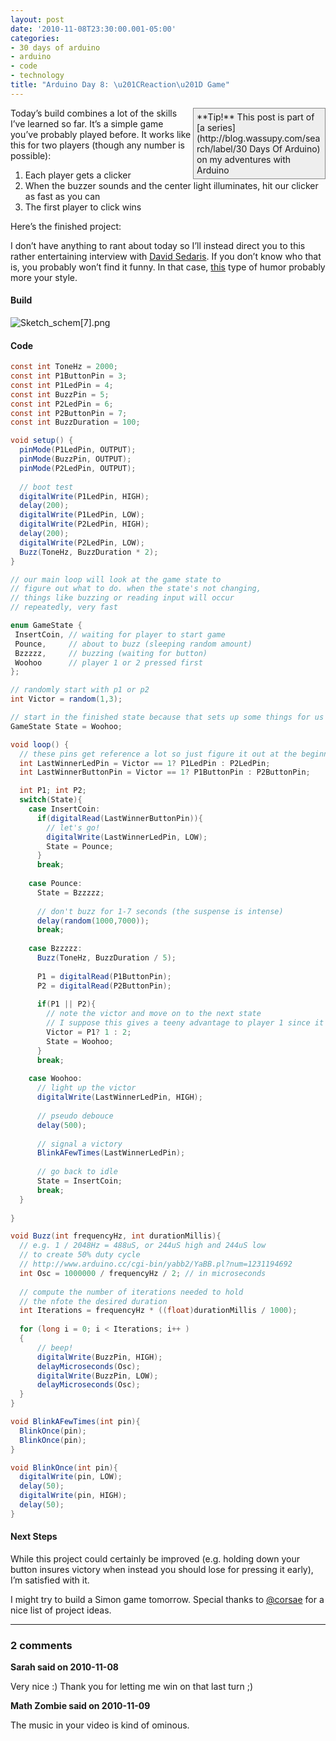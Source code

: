 ```yaml
---
layout: post
date: '2010-11-08T23:30:00.001-05:00'
categories:
- 30 days of arduino
- arduino
- code
- technology
title: "Arduino Day 8: \u201CReaction\u201D Game"
---
```


<div style="border-top: #888 1px solid; border-right: #888 1px solid; border-bottom: #888 1px solid; float: right; padding-bottom: 5px; padding-top: 5px; padding-left: 5px; margin: 0px auto; border-left: #888 1px solid; padding-right: 5px; width: 200px; background-color: #eee;">**Tip!** This post is part of [a series](http://blog.wassupy.com/search/label/30 Days Of Arduino) on my adventures with Arduino</div>

Today’s build combines a lot of the skills I’ve learned so far. It’s a simple game you’ve probably played before. It works like this for two players (though any number is possible): 

1. Each player gets a clicker
2. When the buzzer sounds and the center light illuminates, hit our clicker as fast as you can
3. The first player to click wins

Here’s the finished project: 



I don’t have anything to rant about today so I’ll instead direct you to this rather entertaining interview with [David Sedaris](http://www.thedailyshow.com/watch/thu-november-4-2010/david-sedaris"). If you don’t know who that is, you probably won’t find it funny. In that case, [this](http://www.collegehumor.com/videos/playlist:prankwar") type of humor probably more your style.  <h4>Build</h4>

![Sketch_schem[7].png](/assets/2010/Sketch_schem[7].png) <h4>Code</h4>
```cs
const int ToneHz = 2000;
const int P1ButtonPin = 3;
const int P1LedPin = 4;
const int BuzzPin = 5;
const int P2LedPin = 6;
const int P2ButtonPin = 7;
const int BuzzDuration = 100; 

void setup() {
  pinMode(P1LedPin, OUTPUT);
  pinMode(BuzzPin, OUTPUT);
  pinMode(P2LedPin, OUTPUT);
  
  // boot test
  digitalWrite(P1LedPin, HIGH);
  delay(200);
  digitalWrite(P1LedPin, LOW);
  digitalWrite(P2LedPin, HIGH);
  delay(200);
  digitalWrite(P2LedPin, LOW);
  Buzz(ToneHz, BuzzDuration * 2);
}

// our main loop will look at the game state to 
// figure out what to do. when the state's not changing,
// things like buzzing or reading input will occur
// repeatedly, very fast

enum GameState {
 InsertCoin, // waiting for player to start game
 Pounce,     // about to buzz (sleeping random amount)
 Bzzzzz,     // buzzing (waiting for button)
 Woohoo      // player 1 or 2 pressed first
};

// randomly start with p1 or p2
int Victor = random(1,3);

// start in the finished state because that sets up some things for us
GameState State = Woohoo;

void loop() {
  // these pins get reference a lot so just figure it out at the beginning
  int LastWinnerLedPin = Victor == 1? P1LedPin : P2LedPin;
  int LastWinnerButtonPin = Victor == 1? P1ButtonPin : P2ButtonPin;

  int P1; int P2;
  switch(State){
    case InsertCoin:
      if(digitalRead(LastWinnerButtonPin)){
        // let's go!
        digitalWrite(LastWinnerLedPin, LOW); 
        State = Pounce;
      }
      break;
    
    case Pounce:
      State = Bzzzzz;
      
      // don't buzz for 1-7 seconds (the suspense is intense)
      delay(random(1000,7000));
      break;
      
    case Bzzzzz:
      Buzz(ToneHz, BuzzDuration / 5);
      
      P1 = digitalRead(P1ButtonPin);
      P2 = digitalRead(P2ButtonPin);
      
      if(P1 || P2){
        // note the victor and move on to the next state
        // I suppose this gives a teeny advantage to player 1 since it gets checked first
        Victor = P1? 1 : 2;
        State = Woohoo;
      }
      break;
      
    case Woohoo:
      // light up the victor
      digitalWrite(LastWinnerLedPin, HIGH);
      
      // pseudo debouce
      delay(500);
      
      // signal a victory
      BlinkAFewTimes(LastWinnerLedPin);
      
      // go back to idle
      State = InsertCoin;
      break;
  }
  
}

void Buzz(int frequencyHz, int durationMillis){
  // e.g. 1 / 2048Hz = 488uS, or 244uS high and 244uS low
  // to create 50% duty cycle
  // http://www.arduino.cc/cgi-bin/yabb2/YaBB.pl?num=1231194692
  int Osc = 1000000 / frequencyHz / 2; // in microseconds
  
  // compute the number of iterations needed to hold
  // the nfote the desired duration
  int Iterations = frequencyHz * ((float)durationMillis / 1000);
  
  for (long i = 0; i < Iterations; i++ )
  {
      // beep!
      digitalWrite(BuzzPin, HIGH);
      delayMicroseconds(Osc);
      digitalWrite(BuzzPin, LOW);
      delayMicroseconds(Osc);
  }  
}

void BlinkAFewTimes(int pin){
  BlinkOnce(pin);
  BlinkOnce(pin);
}

void BlinkOnce(int pin){
  digitalWrite(pin, LOW); 
  delay(50);
  digitalWrite(pin, HIGH); 
  delay(50);  
}
```

<h4>Next Steps</h4>

While this project could certainly be improved (e.g. holding down your button insures victory when instead you should lose for pressing it early), I’m satisfied with it.

I might try to build a Simon game tomorrow. Special thanks to [@corsae](http://twitter.com/#!/corsae/status/1655470213300224) for a nice list of project ideas.

---

### 2 comments

**Sarah said on 2010-11-08**

Very nice :)  Thank you for letting me win on that last turn ;)

**Math Zombie said on 2010-11-09**

The music in your video is kind of ominous.

